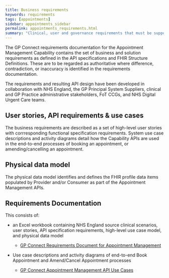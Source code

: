 ```yaml
---
title: Business requirements
keywords: requirements
tags: [appointments]
sidebar: appointments_sidebar
permalink: appointments_requirements.html
summary: "Clinical, user and governance requirements that must be supported by the solution"
---
```


The GP Connect requirements documentation for the Appointment Management Capability contains the set of business and solution requirements as defined in the API specifications and FHIR Structure Definitions. These are to be regarded as authoritative where difference, contradiction, or inaccuracy is identified in the requirements documentation.

The requirements and resulting API design have been developed in collaboration with NHS England, the GP Principal System Suppliers, clinical and GP Practice administrative stakeholders, FoT CCGs, and NHS Digital Urgent Care teams.

## User stories, API requirements & use cases ##
The business requirements are described as a set of high-level user stories with corrresponding functional specification requirements. System use case descriptions and activity diagrams detail how the Capability APIs are used in the end-to-end processes of booking an appointment, or amending/cancelling an appointment.

## Physical data model ##
The physical data model identifies and defines the FHIR profile data items populated by Provider and/or Consumer as part of the Appointment Management APIs. 


## Requirements Documentation ##

This consists of:

- an Excel workbook containing NHS England source clinical scenarios, user stories, API specification requirements, high-level use case model, and physical data model

     - [GP Connect Requirements Document for Appointment Management](pages/appointments/businessrequirements/GP%20Connect%20Appointment%20Mgmt%20Capability%20Requirements%20-%20Developer%20Portal.xlsx)
        

- Use case descriptions and activity diagrams of end-to-end Book Appointment and Amend/Cancel Appointment processes 

     - [GP Connect Appointment Management API Use Cases](pages/appointments/businessrequirements/GP%20Connect%20Appointment%20Mgmt%20%20API%20Use%20Cases.docx)
        
        


